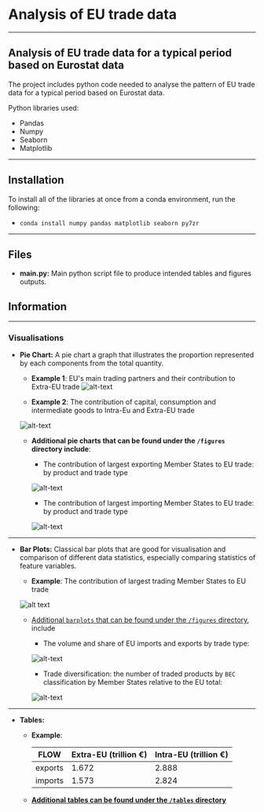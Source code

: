 # Analysis of EU trade data

---

## Analysis of EU trade data for a typical period based on Eurostat data
The project includes python code needed to analyse the pattern of EU trade data for a typical period based on Eurostat data.

Python libraries used:
- Pandas
- Numpy
- Seaborn
- Matplotlib

---

## Installation
To install all of the libraries at once from a conda environment, run the following:

- `conda install numpy pandas matplotlib seaborn py7zr`

---

## Files
- **main.py:** Main python script file to produce intended tables and figures outputs.


## Information
---

### Visualisations
- **Pie Chart:** A pie chart a graph that illustrates the proportion represented by each components from the total quantity.

    - __Example 1__: EU's main trading partners and their contribution to Extra-EU trade
    ![alt-text](https://github.com/derecode/TradeDataAnalysis/blob/main/figures/Major_trading_partners_and_their_shares_in_Extra-EU.png)


    - __Example 2__: The contribution of capital, consumption and intermediate goods to Intra-Eu and Extra-EU trade

    ![alt-text](https://github.com/derecode/TradeDataAnalysis/blob/main/figures/EU_trade_flows_by_BEC_product_category_and_trade_type.png)

    - __Additional pie charts that can be found under the `/figures` directory include__:
        
        - The contribution of largest exporting Member States to EU trade: by product and trade type
        
        ![alt-text](https://github.com/derecode/TradeDataAnalysis/blob/main/figures/Largest_exporting_Members_States_by_BEC_product_category.png)
  
  
        - The contribution of largest importing Member States to EU trade: by product and trade type
        
         ![alt-text](https://github.com/derecode/TradeDataAnalysis/blob/main/figures/Largest_importing_Members_States_by_BEC_product_category.png)

---
  
- **Bar Plots:** Classical bar plots that are good for visualisation and comparison of different data statistics, especially comparing statistics of feature variables.

    - __Example__: The contribution of largest trading Member States to EU trade

     ![alt text](https://github.com/derecode/TradeDataAnalysis/blob/main/figures/Contribution_of_EU_Member_States_to_intra-EU_and_extra-EU_trade.png)
     
    - [Additional `barplots` that can be found under the `/figures` directory](https://github.com/derecode/TradeDataAnalysis/blob/main/figures), include
    
        - The volume and share of EU imports and exports by trade type:
        
         ![alt-text](https://github.com/derecode/TradeDataAnalysis/blob/main/figures/volume_and_share_of_EU_imports_and_exports_by_trade_type.png)
        
        - Trade diversification: the number of traded products by `BEC` classification by Member States relative to the EU total:
        
         ![alt-text](https://github.com/derecode/TradeDataAnalysis/blob/main/figures/Share_of_the_number_of_imported_and_exported_products_from_the_EU_total.png)

---

- **Tables:** 
    - __Example__:
    
        |FLOW   |Extra-EU (trillion €)|Intra-EU (trillion €)|
        |-------|---------------------|---------------------|
        |exports|1.672                |2.888                |
        |imports|1.573                |2.824                |

    - [__Additional tables can be found under the `/tables` directory__](https://github.com/derecode/TradeDataAnalysis/blob/main/tables)